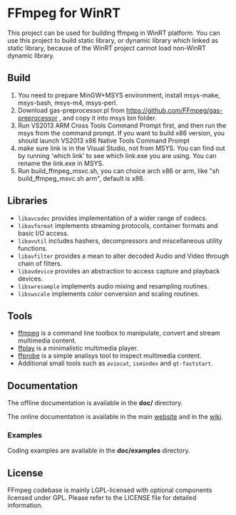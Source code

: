 FFmpeg for WinRT 
=============

This project can be used for building ffmpeg in WinRT platform. You can use this project to build static library, or dynamic library which linked as static library, because of the WinRT project cannot load non-WinRT dynamic library.  

## Build

1. You need to prepare MinGW+MSYS environment, install msys-make, msys-bash, msys-m4, msys-perl. 
2. Download gas-preprocessor.pl from https://github.com/FFmpeg/gas-preprocessor , and copy it into  msys bin folder. 
3. Run VS2013 ARM Cross Tools Command Prompt first, and then run the msys from the command prompt. If you want to build x86 version, you should launch VS2013 x86 Native Tools Command Prompt
4. make sure link is in the Visual Studio, not from MSYS. You can find out by running 'which link' to see which link.exe you are using. You can rename the link.exe in MSYS.
5. Run build_ffmpeg_msvc.sh, you can choice arch x86 or arm, like "sh build_ffmpeg_msvc.sh arm", default is x86.

## Libraries

* `libavcodec` provides implementation of a wider range of codecs.
* `libavformat` implements streaming protocols, container formats and basic I/O access.
* `libavutil` includes hashers, decompressors and miscellaneous utility functions.
* `libavfilter` provides a mean to alter decoded Audio and Video through chain of filters.
* `libavdevice` provides an abstraction to access capture and playback devices.
* `libswresample` implements audio mixing and resampling routines.
* `libswscale` implements color conversion and scaling routines.

## Tools

* [ffmpeg](http://ffmpeg.org/ffmpeg.html) is a command line toolbox to
  manipulate, convert and stream multimedia content.
* [ffplay](http://ffmpeg.org/ffplay.html) is a minimalistic multimedia player.
* [ffprobe](http://ffmpeg.org/ffprobe.html) is a simple analisys tool to inspect
  multimedia content.
* Additional small tools such as `aviocat`, `ismindex` and `qt-faststart`.

## Documentation

The offline documentation is available in the **doc/** directory.

The online documentation is available in the main [website](http://ffmpeg.org)
and in the [wiki](http://trac.ffmpeg.org).

### Examples

Coding examples are available in the **doc/examples** directory.

## License

FFmpeg codebase is mainly LGPL-licensed with optional components licensed under
GPL. Please refer to the LICENSE file for detailed information.
